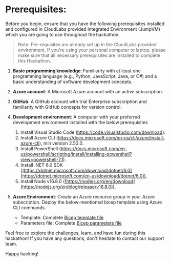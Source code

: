 # Prerequisites:

Before you begin, ensure that you have the following prerequisites installed and configured in CloudLabs provided Integrated Environment (JumpVM) which you are going to use throughout the hackathon:
     
> Note: Pre-requisites are already set up in the CloudLabs provided environment. If you're using your personal computer or laptop, please make sure that all necessary prerequisites are installed to complete this Hackathon.

1. **Basic programming knowledge**: Familiarity with at least one programming language (e.g., Python, JavaScript, Java, or C#) and a basic understanding of software development concepts.

1. **Azure account**: A Microsoft Azure account with an active subscription.

1. **GitHub**: A GitHub account with trial Enterprise subscription and familiarity with GitHub concepts for version control.

1. **Development environment**: A computer with your preferred development environment installed with the below prerequisites

   1. Install Visual Studio Code (https://code.visualstudio.com/download).
   1. Install Azure CLI (https://docs.microsoft.com/en-us/cli/azure/install-azure-cli), min version 2.53.0.
   1. Install PowerShell (https://docs.microsoft.com/en-us/powershell/scripting/install/installing-powershell?view=powershell-7.1).
   1. Install .NET 6.0 SDK [(https://dotnet.microsoft.com/download/dotnet/6.0](https://dotnet.microsoft.com/en-us/download/dotnet/6.0)).
   1. Install Node v16.8.0  ([https://nodejs.org/en/download](https://nodejs.org/en/blog/release/v16.8.0)).

1. **Azure Environment**: Create an Azure resource group in your Azure subscription. Deploy the below-mentioned bicep template using Azure CLI commands.
   - Template: Complete [Bicep template file](https://experienceazure.blob.core.windows.net/devsecops-hackthon/createResources.bicep)
   - Parameters file: Complete [Bicep parameters file](https://experienceazure.blob.core.windows.net/devsecops-hackthon/createResources.parameters.json)  

Feel free to explore the challenges, learn, and have fun during this hackathon! If you have any questions, don't hesitate to contact our support team. 

Happy hacking!


